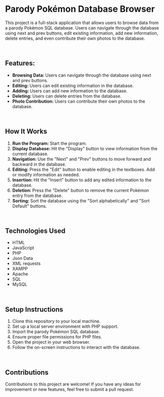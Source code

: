 <h1>Parody Pokémon Database Browser</h1>
<p>This project is a full-stack application that allows users to browse data from a parody Pokémon SQL database. Users can navigate through the database using next and prev buttons, edit existing information, add new information, delete entries, and even contribute their own photos to the database.</p>

<br>

<h2>Features:</h2>
<ul>
  <li><b>Browsing Data: </b>Users can navigate through the database using next and prev buttons.</li>
  <li><b>Editing: </b>Users can edit existing information in the database.</li>
  <li><b>Adding: </b>Users can add new information to the database.</li>
  <li><b>Deleting: </b>Users can delete entries from the database.</li>
  <li><b>Photo Contribution: </b>Users can contribute their own photos to the database.</li>
</ul>
<br>
<h2>How It Works</h2>
<ol>
  <li><b>Run the Program: </b>Start the program.</li>
  <li><b>Display Database: </b>Hit the "Display" button to view information from the current database.</li>
  <li><b>Navigation: </b>Use the "Next" and "Prev" buttons to move forward and backward in the database.</li>
  <li><b>Editing: </b>Press the "Edit" button to enable editing in the textboxes. Add or modify information as needed.</li>
  <li><b>Insertion: </b>Hit the "Insert" button to add any edited information to the database.</li>
  <li><b>Deletion: </b>Press the "Delete" button to remove the current Pokémon entry from the database.</li>
  <li><b>Sorting: </b>Sort the database using the "Sort alphabetically" and "Sort Default" buttons.</li>
</ol>
<br>
<h2>Technologies Used</h2>
<ul>
  <li>HTML</li>
  <li>JavaScript</li>
  <li>PHP</li>
  <li>Json Data</li>
  <li>XML requests</li>
  <li>XAMPP</li>
  <li>Apache</li>
  <li>SQL</li>
  <li>MySQL</li>
</ul>
<br>

<h2>Setup Instructions</h2>
<ol>
  <li>Clone this repository to your local machine.</li>
  <li>Set up a local server environment with PHP support.</li>
  <li>Import the parody Pokémon SQL database.</li>
  <li>Ensure proper file permissions for PHP files.</li>
  <li>Open the project in your web browser.</li>
  <li>Follow the on-screen instructions to interact with the database.</li>
</ol>
<br>
<h2>Contributions</h2>
<p>Contributions to this project are welcome! If you have any ideas for improvement or new features, feel free to submit a pull request.</p>
